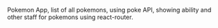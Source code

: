 Pokemon App, list of all pokemons, using  poke API, showing ability and other staff for pokemons using react-router. 
